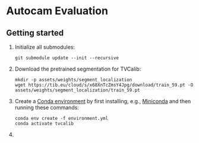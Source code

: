 # Autocam Evaluation

## Getting started

1. Initialize all submodules:
  
    ```shell
    git submodule update --init --recursive
    ```

2. Download the pretrained segmentation for TVCalib:

    ```shell
    mkdir -p assets/weights/segment_localization
    wget https://tib.eu/cloud/s/x68XnTcZmsY4Jpg/download/train_59.pt -O assets/weights/segment_localization/train_59.pt
    ```

3. Create a [Conda environment](https://docs.conda.io/en/latest/) by first installing, e.g., [Miniconda](https://docs.conda.io/projects/miniconda/en/latest/miniconda-install.html) and then running these commands:

    ```shell
    conda env create -f environment.yml
    conda activate tvcalib
    ```

4. 
